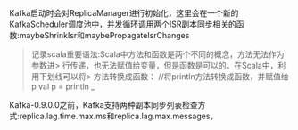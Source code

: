 Kafka启动时会对ReplicaManager进行初始化，这里会在一个新的KafkaScheduler调度池中，并发循环调用两个ISR副本同步相关的函数:maybeShrinkIsr和maybePropagateIsrChanges
> 记录scala重要语法:Scala中方法和函数是两个不同的概念，方法无法作为参数进> 行传递，也无法赋值给变量，但是函数是可以的。在Scala中，利用下划线可以将> 方法转换成函数：
> //将println方法转换成函数，并赋值给p
> val p = println _

Kafka-0.9.0.0之前，Kafka支持两种副本同步列表检查方式:replica.lag.time.max.ms和replica.lag.max.messages，
